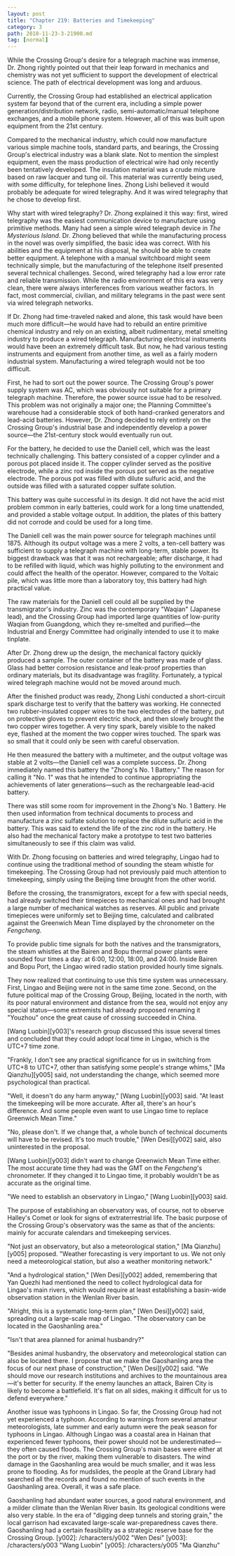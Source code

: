 ```yaml
---
layout: post
title: "Chapter 219: Batteries and Timekeeping"
category: 3
path: 2010-11-23-3-21900.md
tag: [normal]
---
```


While the Crossing Group's desire for a telegraph machine was immense, Dr. Zhong rightly pointed out that their leap forward in mechanics and chemistry was not yet sufficient to support the development of electrical science. The path of electrical development was long and arduous.

Currently, the Crossing Group had established an electrical application system far beyond that of the current era, including a simple power generation/distribution network, radio, semi-automatic/manual telephone exchanges, and a mobile phone system. However, all of this was built upon equipment from the 21st century.

Compared to the mechanical industry, which could now manufacture various simple machine tools, standard parts, and bearings, the Crossing Group's electrical industry was a blank slate. Not to mention the simplest equipment, even the mass production of electrical wire had only recently been tentatively developed. The insulation material was a crude mixture based on raw lacquer and tung oil. This material was currently being used, with some difficulty, for telephone lines. Zhong Lishi believed it would probably be adequate for wired telegraphy. And it was wired telegraphy that he chose to develop first.

Why start with wired telegraphy? Dr. Zhong explained it this way: first, wired telegraphy was the easiest communication device to manufacture using primitive methods. Many had seen a simple wired telegraph device in *The Mysterious Island*. Dr. Zhong believed that while the manufacturing process in the novel was overly simplified, the basic idea was correct. With his abilities and the equipment at his disposal, he should be able to create better equipment. A telephone with a manual switchboard might seem technically simple, but the manufacturing of the telephone itself presented several technical challenges. Second, wired telegraphy had a low error rate and reliable transmission. While the radio environment of this era was very clean, there were always interferences from various weather factors. In fact, most commercial, civilian, and military telegrams in the past were sent via wired telegraph networks.

If Dr. Zhong had time-traveled naked and alone, this task would have been much more difficult—he would have had to rebuild an entire primitive chemical industry and rely on an existing, albeit rudimentary, metal smelting industry to produce a wired telegraph. Manufacturing electrical instruments would have been an extremely difficult task. But now, he had various testing instruments and equipment from another time, as well as a fairly modern industrial system. Manufacturing a wired telegraph would not be too difficult.

First, he had to sort out the power source. The Crossing Group's power supply system was AC, which was obviously not suitable for a primary telegraph machine. Therefore, the power source issue had to be resolved. This problem was not originally a major one; the Planning Committee's warehouse had a considerable stock of both hand-cranked generators and lead-acid batteries. However, Dr. Zhong decided to rely entirely on the Crossing Group's industrial base and independently develop a power source—the 21st-century stock would eventually run out.

For the battery, he decided to use the Daniell cell, which was the least technically challenging. This battery consisted of a copper cylinder and a porous pot placed inside it. The copper cylinder served as the positive electrode, while a zinc rod inside the porous pot served as the negative electrode. The porous pot was filled with dilute sulfuric acid, and the outside was filled with a saturated copper sulfate solution.

This battery was quite successful in its design. It did not have the acid mist problem common in early batteries, could work for a long time unattended, and provided a stable voltage output. In addition, the plates of this battery did not corrode and could be used for a long time.

The Daniell cell was the main power source for telegraph machines until 1875. Although its output voltage was a mere 2 volts, a ten-cell battery was sufficient to supply a telegraph machine with long-term, stable power. Its biggest drawback was that it was not rechargeable; after discharge, it had to be refilled with liquid, which was highly polluting to the environment and could affect the health of the operator. However, compared to the Voltaic pile, which was little more than a laboratory toy, this battery had high practical value.

The raw materials for the Daniell cell could all be supplied by the transmigrator's industry. Zinc was the contemporary "Waqian" (Japanese lead), and the Crossing Group had imported large quantities of low-purity Waqian from Guangdong, which they re-smelted and purified—the Industrial and Energy Committee had originally intended to use it to make tinplate.

After Dr. Zhong drew up the design, the mechanical factory quickly produced a sample. The outer container of the battery was made of glass. Glass had better corrosion resistance and leak-proof properties than ordinary materials, but its disadvantage was fragility. Fortunately, a typical wired telegraph machine would not be moved around much.

After the finished product was ready, Zhong Lishi conducted a short-circuit spark discharge test to verify that the battery was working. He connected two rubber-insulated copper wires to the two electrodes of the battery, put on protective gloves to prevent electric shock, and then slowly brought the two copper wires together. A very tiny spark, barely visible to the naked eye, flashed at the moment the two copper wires touched. The spark was so small that it could only be seen with careful observation.

He then measured the battery with a multimeter, and the output voltage was stable at 2 volts—the Daniell cell was a complete success. Dr. Zhong immediately named this battery the "Zhong's No. 1 Battery." The reason for calling it "No. 1" was that he intended to continue appropriating the achievements of later generations—such as the rechargeable lead-acid battery.

There was still some room for improvement in the Zhong's No. 1 Battery. He then used information from technical documents to process and manufacture a zinc sulfate solution to replace the dilute sulfuric acid in the battery. This was said to extend the life of the zinc rod in the battery. He also had the mechanical factory make a prototype to test two batteries simultaneously to see if this claim was valid.

With Dr. Zhong focusing on batteries and wired telegraphy, Lingao had to continue using the traditional method of sounding the steam whistle for timekeeping. The Crossing Group had not previously paid much attention to timekeeping, simply using the Beijing time brought from the other world.

Before the crossing, the transmigrators, except for a few with special needs, had already switched their timepieces to mechanical ones and had brought a large number of mechanical watches as reserves. All public and private timepieces were uniformly set to Beijing time, calculated and calibrated against the Greenwich Mean Time displayed by the chronometer on the *Fengcheng*.

To provide public time signals for both the natives and the transmigrators, the steam whistles at the Bairen and Bopu thermal power plants were sounded four times a day: at 6:00, 12:00, 18:00, and 24:00. Inside Bairen and Bopu Port, the Lingao wired radio station provided hourly time signals.

They now realized that continuing to use this time system was unnecessary. First, Lingao and Beijing were not in the same time zone. Second, on the future political map of the Crossing Group, Beijing, located in the north, with its poor natural environment and distance from the sea, would not enjoy any special status—some extremists had already proposed renaming it "Youzhou" once the great cause of crossing succeeded in China.

[Wang Luobin][y003]'s research group discussed this issue several times and concluded that they could adopt local time in Lingao, which is the UTC+7 time zone.

"Frankly, I don't see any practical significance for us in switching from UTC+8 to UTC+7, other than satisfying some people's strange whims," [Ma Qianzhu][y005] said, not understanding the change, which seemed more psychological than practical.

"Well, it doesn't do any harm anyway," [Wang Luobin][y003] said. "At least the timekeeping will be more accurate. After all, there's an hour's difference. And some people even want to use Lingao time to replace Greenwich Mean Time."

"No, please don't. If we change that, a whole bunch of technical documents will have to be revised. It's too much trouble," [Wen Desi][y002] said, also uninterested in the proposal.

[Wang Luobin][y003] didn't want to change Greenwich Mean Time either. The most accurate time they had was the GMT on the *Fengcheng*'s chronometer. If they changed it to Lingao time, it probably wouldn't be as accurate as the original time.

"We need to establish an observatory in Lingao," [Wang Luobin][y003] said.

The purpose of establishing an observatory was, of course, not to observe Halley's Comet or look for signs of extraterrestrial life. The basic purpose of the Crossing Group's observatory was the same as that of the ancients: mainly for accurate calendars and timekeeping services.

"Not just an observatory, but also a meteorological station," [Ma Qianzhu][y005] proposed. "Weather forecasting is very important to us. We not only need a meteorological station, but also a weather monitoring network."

"And a hydrological station," [Wen Desi][y002] added, remembering that Yan Quezhi had mentioned the need to collect hydrological data for Lingao's main rivers, which would require at least establishing a basin-wide observation station in the Wenlan River basin.

"Alright, this is a systematic long-term plan," [Wen Desi][y002] said, spreading out a large-scale map of Lingao. "The observatory can be located in the Gaoshanling area."

"Isn't that area planned for animal husbandry?"

"Besides animal husbandry, the observatory and meteorological station can also be located there. I propose that we make the Gaoshanling area the focus of our next phase of construction," [Wen Desi][y002] said. "We should move our research institutions and archives to the mountainous area—it's better for security. If the enemy launches an attack, Bairen City is likely to become a battlefield. It's flat on all sides, making it difficult for us to defend everywhere."

Another issue was typhoons in Lingao. So far, the Crossing Group had not yet experienced a typhoon. According to warnings from several amateur meteorologists, late summer and early autumn were the peak season for typhoons in Lingao. Although Lingao was a coastal area in Hainan that experienced fewer typhoons, their power should not be underestimated—they often caused floods. The Crossing Group's main bases were either at the port or by the river, making them vulnerable to disasters. The wind damage in the Gaoshanling area would be much smaller, and it was less prone to flooding. As for mudslides, the people at the Grand Library had searched all the records and found no mention of such events in the Gaoshanling area. Overall, it was a safe place.

Gaoshanling had abundant water sources, a good natural environment, and a milder climate than the Wenlan River basin. Its geological conditions were also very stable. In the era of "digging deep tunnels and storing grain," the local garrison had excavated large-scale war-preparedness caves there. Gaoshanling had a certain feasibility as a strategic reserve base for the Crossing Group.
[y002]: /characters/y002 "Wen Desi"
[y003]: /characters/y003 "Wang Luobin"
[y005]: /characters/y005 "Ma Qianzhu"